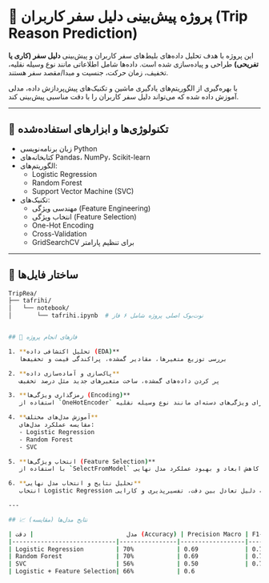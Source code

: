 # 🎯 پروژه پیش‌بینی دلیل سفر کاربران (Trip Reason Prediction)

این پروژه با هدف تحلیل داده‌های بلیط‌های سفر کاربران و پیش‌بینی **دلیل سفر (کاری یا تفریحی)** طراحی و پیاده‌سازی شده است. داده‌ها شامل اطلاعاتی مانند نوع وسیله نقلیه، تخفیف، زمان حرکت، جنسیت و مبدا/مقصد سفر هستند.

با بهره‌گیری از الگوریتم‌های یادگیری ماشین و تکنیک‌های پیش‌پردازش داده، مدلی آموزش داده شده که می‌تواند دلیل سفر کاربران را با دقت مناسبی پیش‌بینی کند.

---

## 🧠 تکنولوژی‌ها و ابزارهای استفاده‌شده

- زبان برنامه‌نویسی Python
- کتابخانه‌های Pandas، NumPy، Scikit-learn
- الگوریتم‌های:
  - Logistic Regression
  - Random Forest
  - Support Vector Machine (SVC)
- تکنیک‌های:
  - مهندسی ویژگی (Feature Engineering)
  - انتخاب ویژگی (Feature Selection)
  - One-Hot Encoding
  - Cross-Validation
  - GridSearchCV برای تنظیم پارامتر

---

## 📁 ساختار فایل‌ها

```bash
TripRea/
├── tafrihi/
│   └── notebook/
│       └── tafrihi.ipynb  # نوت‌بوک اصلی پروژه شامل ۶ فاز


## 🚦 فازهای انجام پروژه

1. **تحلیل اکتشافی داده (EDA)**  
   بررسی توزیع متغیرها، مقادیر گمشده، پراکندگی قیمت و تخفیف‌ها

2. **پاک‌سازی و آماده‌سازی داده**  
   پر کردن داده‌های گمشده، ساخت متغیرهای جدید مثل درصد تخفیف

3. **رمزگذاری ویژگی‌ها (Encoding)**  
   استفاده از `OneHotEncoder` برای ویژگی‌های دسته‌ای مانند نوع وسیله نقلیه

4. **آموزش مدل‌های مختلف**  
   مقایسه عملکرد مدل‌های:
   - Logistic Regression  
   - Random Forest  
   - SVC

5. **انتخاب ویژگی‌ها (Feature Selection)**  
   با استفاده از `SelectFromModel` جهت کاهش ابعاد و بهبود عملکرد مدل نهایی

6. **تحلیل نتایج و انتخاب مدل نهایی**  
   انتخاب Logistic Regression همراه با انتخاب ویژگی‌ها به‌عنوان مدل نهایی، به دلیل تعادل بین دقت، تفسیرپذیری و کارایی

---

## 📈 نتایج مدل‌ها (مقایسه)

| مدل                          | دقت (Accuracy) | Precision Macro | F1-score Weighted |
|-----------------------------|----------------|------------------|--------------------|
| Logistic Regression         | 70%            | 0.69             | 0.70               |
| Random Forest               | 70%            | 0.69             | 0.71               |
| SVC                         | 56%            | 0.50             | 0.72               |
| Logistic + Feature Selection| 66%            | 0.6


  
